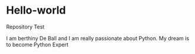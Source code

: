 # Hello-world
Repository Test



I am berthiny De Ball and I am really passionate about Python.
My dream is to become Python Expert 

